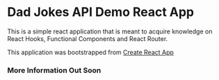 # Dad Jokes API Demo React App

This is a simple react application that is meant to acquire knowledge on React Hooks, Functional Components and React Router.

This application was bootstrapped from [Create React App](https://github.com/facebook/create-react-app)

### More Information Out Soon
